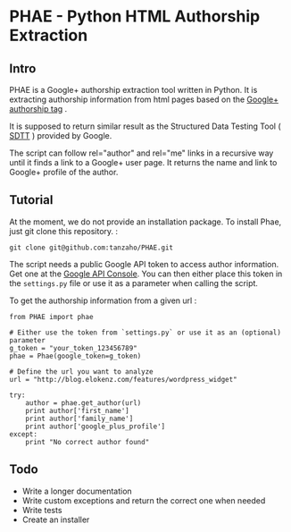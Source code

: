 PHAE - Python HTML Authorship Extraction
========================================

Intro
-----

PHAE is a Google+ authorship extraction tool written in Python. It is extracting authorship information
from html pages based on the [Google+ authorship tag](https://support.google.com/webmasters/answer/2539557?hl=en) .

It is supposed to return similar result as the Structured Data Testing Tool 
( [SDTT](http://www.google.com/webmasters/tools/richsnippets) ) provided by Google.

The script can follow rel="author" and rel="me" links in a recursive way until it finds a link to a Google+
user page. It returns the name and link to Google+ profile of the author.


Tutorial
--------

At the moment, we do not provide an installation package. To install Phae, just git clone this repository.
:

    git clone git@github.com:tanzaho/PHAE.git
    
The script needs a public Google API token to access author information. Get one at the [Google API Console](https://console.developers.google.com/). You can then either place this token in the `settings.py` file or 
use it as a parameter when calling the script.

To get the authorship information from a given url :
    
    from PHAE import phae
    
    # Either use the token from `settings.py` or use it as an (optional) parameter
    g_token = "your_token_123456789"
    phae = Phae(google_token=g_token)
    
    # Define the url you want to analyze
    url = "http://blog.elokenz.com/features/wordpress_widget"
    
    try:
        author = phae.get_author(url)
        print author['first_name']
        print author['family_name']
        print author['google_plus_profile']
    except:
        print "No correct author found"



Todo
----

* Write a longer documentation
* Write custom exceptions and return the correct one when needed
* Write tests
* Create an installer
